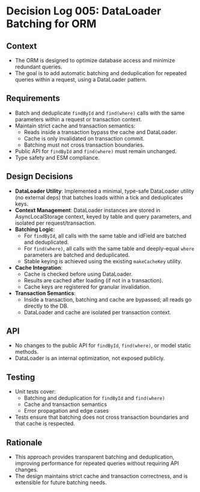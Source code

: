 # Decision Log 005: DataLoader Batching for ORM

## Context

- The ORM is designed to optimize database access and minimize redundant queries.
- The goal is to add automatic batching and deduplication for repeated queries within a request, using a DataLoader pattern.

## Requirements

- Batch and deduplicate `findById` and `find(where)` calls with the same parameters within a request or transaction context.
- Maintain strict cache and transaction semantics:
  - Reads inside a transaction bypass the cache and DataLoader.
  - Cache is only invalidated on transaction commit.
  - Batching must not cross transaction boundaries.
- Public API for `findById` and `find(where)` must remain unchanged.
- Type safety and ESM compliance.

## Design Decisions

- **DataLoader Utility**: Implemented a minimal, type-safe DataLoader utility (no external deps) that batches loads within a tick and deduplicates keys.
- **Context Management**: DataLoader instances are stored in AsyncLocalStorage context, keyed by table and query parameters, and isolated per request/transaction.
- **Batching Logic**:
  - For `findById`, all calls with the same table and idField are batched and deduplicated.
  - For `find(where)`, all calls with the same table and deeply-equal `where` parameters are batched and deduplicated.
  - Stable keying is achieved using the existing `makeCacheKey` utility.
- **Cache Integration**:
  - Cache is checked before using DataLoader.
  - Results are cached after loading (if not in a transaction).
  - Cache keys are registered for granular invalidation.
- **Transaction Semantics**:
  - Inside a transaction, batching and cache are bypassed; all reads go directly to the DB.
  - DataLoader and cache are isolated per transaction context.

## API

- No changes to the public API for `findById`, `find(where)`, or model static methods.
- DataLoader is an internal optimization, not exposed publicly.

## Testing

- Unit tests cover:
  - Batching and deduplication for `findById` and `find(where)`
  - Cache and transaction semantics
  - Error propagation and edge cases
- Tests ensure that batching does not cross transaction boundaries and that cache is respected.

## Rationale

- This approach provides transparent batching and deduplication, improving performance for repeated queries without requiring API changes.
- The design maintains strict cache and transaction correctness, and is extensible for future batching needs.

